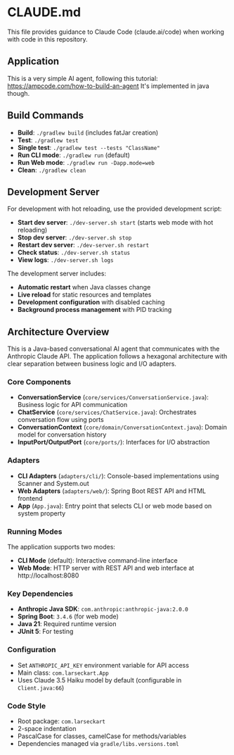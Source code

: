 # CLAUDE.md

This file provides guidance to Claude Code (claude.ai/code) when working with code in this repository.

## Application

This is a very simple AI agent, following this tutorial: https://ampcode.com/how-to-build-an-agent
It's implemented in java though.


## Build Commands

- **Build**: `./gradlew build` (includes fatJar creation)
- **Test**: `./gradlew test`
- **Single test**: `./gradlew test --tests "ClassName"`
- **Run CLI mode**: `./gradlew run` (default)
- **Run Web mode**: `./gradlew run -Dapp.mode=web`
- **Clean**: `./gradlew clean`

## Development Server

For development with hot reloading, use the provided development script:

- **Start dev server**: `./dev-server.sh start` (starts web mode with hot reloading)
- **Stop dev server**: `./dev-server.sh stop`
- **Restart dev server**: `./dev-server.sh restart`
- **Check status**: `./dev-server.sh status`
- **View logs**: `./dev-server.sh logs`

The development server includes:
- **Automatic restart** when Java classes change
- **Live reload** for static resources and templates
- **Development configuration** with disabled caching
- **Background process management** with PID tracking

## Architecture Overview

This is a Java-based conversational AI agent that communicates with the Anthropic Claude API. The application follows a hexagonal architecture with clear separation between business logic and I/O adapters.

### Core Components

- **ConversationService** (`core/services/ConversationService.java`): Business logic for API communication
- **ChatService** (`core/services/ChatService.java`): Orchestrates conversation flow using ports
- **ConversationContext** (`core/domain/ConversationContext.java`): Domain model for conversation history
- **InputPort/OutputPort** (`core/ports/`): Interfaces for I/O abstraction

### Adapters

- **CLI Adapters** (`adapters/cli/`): Console-based implementations using Scanner and System.out
- **Web Adapters** (`adapters/web/`): Spring Boot REST API and HTML frontend
- **App** (`App.java`): Entry point that selects CLI or web mode based on system property

### Running Modes

The application supports two modes:
- **CLI Mode** (default): Interactive command-line interface
- **Web Mode**: HTTP server with REST API and web interface at http://localhost:8080

### Key Dependencies

- **Anthropic Java SDK**: `com.anthropic:anthropic-java:2.0.0`
- **Spring Boot**: `3.4.6` (for web mode)
- **Java 21**: Required runtime version
- **JUnit 5**: For testing

### Configuration

- Set `ANTHROPIC_API_KEY` environment variable for API access
- Main class: `com.larseckart.App`
- Uses Claude 3.5 Haiku model by default (configurable in `Client.java:66`)

### Code Style

- Root package: `com.larseckart`
- 2-space indentation
- PascalCase for classes, camelCase for methods/variables
- Dependencies managed via `gradle/libs.versions.toml`